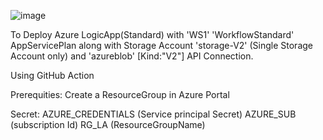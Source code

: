 ![image](https://user-images.githubusercontent.com/114057270/200928648-79f4ee30-9b8d-4926-9ddb-3c791fec4ff2.png)



To Deploy Azure LogicApp(Standard) with 'WS1' 'WorkflowStandard' AppServicePlan along with Storage Account 'storage-V2' (Single Storage Account only) and 'azureblob' [Kind:"V2"] API Connection.

Using GitHub Action

Prerequities: Create a ResourceGroup in Azure Portal

Secret: 
AZURE_CREDENTIALS  (Service principal Secret)
AZURE_SUB (subscription Id)
RG_LA (ResourceGroupName)
